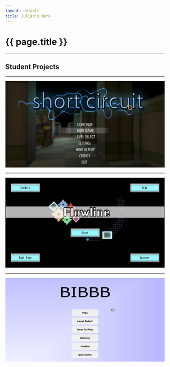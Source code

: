 ```yaml
---
layout: default
title: Julian's Work
---
```

# {{ page.title }}

---

## Student Projects

---

[![Short Circuit](/files/images/ShortCircuit_1.jpg)](/projects/shortcircuit)

---

[![Flowline](/files/images/Flowline_1.jpg)](/projects/flowline)

---

[![BIBBB](/files/images/BIBBB_1.jpg)](/projects/bibbb)

